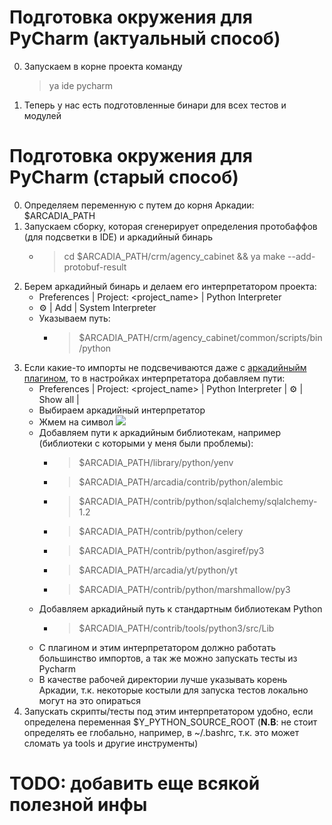 # Подготовка окружения для PyCharm (актуальный способ)
0. Запускаем в корне проекта команду
    > ya ide pycharm
1. Теперь у нас есть подготовленные бинари для всех тестов и модулей

# Подготовка окружения для PyCharm (старый способ)

0. Определяем переменную с путем до корня Аркадии: $ARCADIA_PATH
1. Запускаем сборку, которая сгенерирует определения протобаффов (для подсветки в IDE)
   и аркадийный бинарь
   - >cd $ARCADIA_PATH/crm/agency_cabinet && ya make --add-protobuf-result
2. Берем аркадийный бинарь и делаем его интерпретатором проекта:
   - Preferences | Project: <project_name> | Python Interpreter
   - ⚙ | Add | System Interpreter
   - Указываем путь:
      - > $ARCADIA_PATH/crm/agency_cabinet/common/scripts/bin/python
3. Если какие-то импорты не подсвечиваются даже с [аркадийныйм плагином](https://a.yandex-team.ru/arc/trunk/arcadia/devtools/intellij), то
  в настройках интерпретатора добавляем пути:
   - Preferences | Project: <project_name> | Python Interpreter | ⚙ | Show all |
   - Выбираем аркадийный интерпретатор
   - Жмем на символ ![](https://jing.yandex-team.ru/files/danielbord/image.svg)
   - Добавляем пути к аркадийным библиотекам, например (библиотеки с которыми
  у меня были проблемы):
     - > $ARCADIA_PATH/library/python/yenv
     - > $ARCADIA_PATH/arcadia/contrib/python/alembic
     - > $ARCADIA_PATH/contrib/python/sqlalchemy/sqlalchemy-1.2
     - > $ARCADIA_PATH/contrib/python/celery
     - > $ARCADIA_PATH/contrib/python/asgiref/py3
     - > $ARCADIA_PATH/arcadia/yt/python/yt
     - > $ARCADIA_PATH/contrib/python/marshmallow/py3
   - Добавляем аркадийный путь к стандартным библиотекам Python
     - > $ARCADIA_PATH/contrib/tools/python3/src/Lib
   - С плагином и этим интерпретатором должно работать большинство импортов, а так же
  можно запускать тесты из Pycharm
   - В качестве рабочей директории лучше указывать корень Аркадии, т.к. некоторые костыли
  для запуска тестов локально могут на это опираться
4. Запускать скрипты/тесты под этим интерпретатором удобно, если определена переменная
$Y_PYTHON_SOURCE_ROOT
(**N.B**: не стоит определять ее глобально, например, в ~/.bashrc, т.к. это
   может сломать ya tools и другие инструменты)

# TODO: добавить еще всякой полезной инфы
